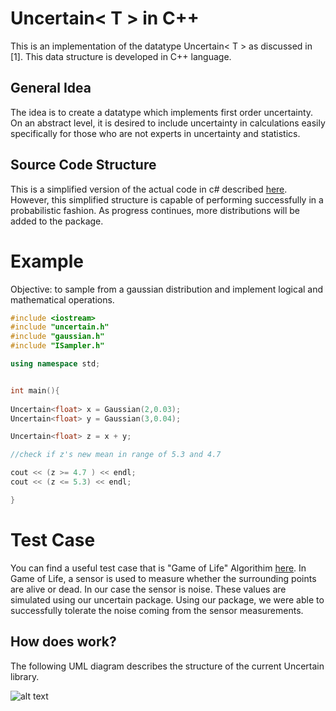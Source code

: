 # Uncertain< T > in C++ 

This is an implementation of the datatype Uncertain< T > as discussed in [1]. This data structure is developed in C++ language. 

## General Idea 

The idea is to create a datatype which implements first order uncertainty. On an abstract level, it is desired to include uncertainty in calculations easily specifically for those who are not experts in uncertainty and statistics. 

## Source Code Structure 

This is a simplified version of the actual code in c# described [here](https://github.com/klipto/Uncertainty/tree/dev/Uncertain). However, this simplified structure is capable of performing successfully in a probabilistic fashion. As progress continues, more distributions will be added to the package. 

# Example 

Objective: to sample from a gaussian distribution and implement logical and mathematical operations. 

```cpp
#include <iostream>
#include "uncertain.h"
#include "gaussian.h"
#include "ISampler.h"

using namespace std; 


int main(){
    
Uncertain<float> x = Gaussian(2,0.03);
Uncertain<float> y = Gaussian(3,0.04);

Uncertain<float> z = x + y; 

//check if z's new mean in range of 5.3 and 4.7 

cout << (z >= 4.7 ) << endl; 
cout << (z <= 5.3) << endl; 

}

```

# Test Case 

You can find a useful test case that is "Game of Life" Algorithim [here](https://github.com/dadi-vardhan/SDP/tree/master/SDP_Assignments/Game_of_life/game_of_life_Hammam). In Game of Life, a sensor is used to measure whether the surrounding points are alive or dead. In our case the sensor is noise. These values are simulated using our uncertain<T> package. Using our package, we were able to successfully tolerate the noise coming from the sensor measurements. 
    
## How does work? 
The following UML diagram describes the structure of the current Uncertain<T> library. 
    
![alt text](https://raw.githubusercontent.com/dadi-vardhan/SDP/master/SDP_Assignments/Uncertain_T/cpp/UML.png)

